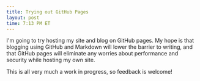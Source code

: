 ```yaml
---
title: Trying out GitHub Pages
layout: post
time: 7:13 PM ET
---
```


I'm going to try hosting my site and blog on GitHub pages. My hope is that
blogging using GitHub and Markdown will lower the barrier to writing, and that
GitHub pages will eliminate any worries about performance and security while
hosting my own site.

This is all very much a work in progress, so feedback is welcome!
